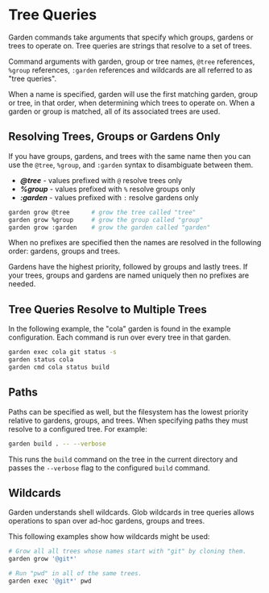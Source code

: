 # Tree Queries

Garden commands take arguments that specify which groups, gardens or trees to
operate on. Tree queries are strings that resolve to a set of trees.

Command arguments with garden, group or tree names, `@tree` references,
`%group` references, `:garden` references and wildcards are all referred to as
"tree queries".

When a name is specified, garden will use the first matching garden, group or
tree, in that order, when determining which trees to operate on.  When a
garden or group is matched, all of its associated trees are used.


## Resolving Trees, Groups or Gardens Only

If you have groups, gardens, and trees with the same name then you can use the
`@tree`, `%group`, and `:garden` syntax to disambiguate between them.

* ***@tree*** - values prefixed with `@` resolve trees only
* ***%group*** - values prefixed with `%` resolve groups only
* ***:garden*** - values prefixed with `:` resolve gardens only

```bash
garden grow @tree      # grow the tree called "tree"
garden grow %group     # grow the group called "group"
garden grow :garden    # grow the garden called "garden"
```

When no prefixes are specified then the names are resolved in the following
order: gardens, groups and trees.

Gardens have the highest priority, followed by groups and lastly trees. If
your trees, groups and gardens are named uniquely then no prefixes are needed.


## Tree Queries Resolve to Multiple Trees

In the following example, the "cola" garden is found in the example
configuration. Each command is run over every tree in that garden.

```bash
garden exec cola git status -s
garden status cola
garden cmd cola status build
```


## Paths

Paths can be specified as well, but the filesystem has the lowest priority
relative to gardens, groups, and trees.  When specifying paths they must
resolve to a configured tree.  For example:

```bash
garden build . -- --verbose
```

This runs the `build` command on the tree in the current directory and passes the
`--verbose` flag to the configured `build` command.


## Wildcards

Garden understands shell wildcards.  Glob wildcards in tree queries allows
operations to span over ad-hoc gardens, groups and trees.

This following examples show how wildcards might be used:

```bash
# Grow all all trees whose names start with "git" by cloning them.
garden grow '@git*'

# Run "pwd" in all of the same trees.
garden exec '@git*' pwd
```
